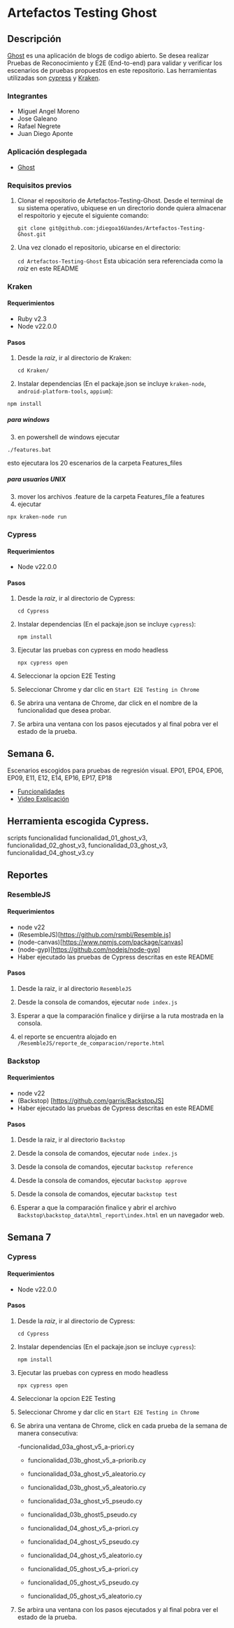 # Artefactos Testing Ghost

## Descripción
[Ghost](https://ghost.org/) es una aplicación de blogs de codigo abierto. Se desea realizar Pruebas de Reconocimiento y E2E (End-to-end) para validar y verificar los escenarios de pruebas propuestos en este repositorio. Las herramientas utilizadas son [cypress](https://docs.cypress.io/) y [Kraken](https://thesoftwaredesignlab.github.io/KrakenMobile/).

### Integrantes
- Miguel Angel Moreno
- Jose Galeano
- Rafael Negrete
- Juan Diego Aponte

### Aplicación desplegada
- [Ghost](https://ghost-mnkl.onrender.com)

### Requisitos previos
1. Clonar el repositorio de Artefactos-Testing-Ghost. Desde el terminal de su sistema operativo, ubiquese en un directorio donde quiera almacenar el respoitorio y ejecute el siguiente comando:

   `git clone git@github.com:jdiegoa16Uandes/Artefactos-Testing-Ghost.git`

2. Una vez clonado el repositorio, ubicarse en el directorio:

   `cd Artefactos-Testing-Ghost` Esta ubicación sera referenciada como la _raiz_ en este README

### Kraken
#### Requerimientos

- Ruby v2.3
- Node v22.0.0

#### Pasos

1. Desde la _raiz_, ir al directorio de Kraken:

   `cd Kraken/`

2. Instalar dependencias (En el packaje.json se incluye `kraken-node`, `android-platform-tools`, `appium`):

```
npm install
```
##### para windows
3. en powershell de windows ejecutar 
```
./features.bat
```
esto ejecutara los 20 escenarios de la carpeta Features_files
##### para usuarios UNIX
3. mover los archivos .feature de la carpeta Features_file a features
4. ejecutar
```
npx kraken-node run
```

### Cypress
#### Requerimientos
- Node v22.0.0

#### Pasos

1. Desde la _raiz_, ir al directorio de Cypress:

   `cd Cypress`

2. Instalar dependencias (En el packaje.json se incluye `cypress`):

   `npm install`

3. Ejecutar las pruebas con cypress en modo headless

   `npx cypress open`

4. Seleccionar la opcion E2E Testing

5. Seleccionar Chrome y dar clic en `Start E2E Testing in Chrome`

5. Se abrira una ventana de Chrome, dar click en el nombre de la funcionalidad que desea probar.

6. Se arbira una ventana con los pasos ejecutados y al final pobra ver el estado de la prueba.




## Semana 6.
Escenarios escogidos para pruebas de regresión visual.
EP01, EP04, EP06, EP09, E11, E12, E14, EP16, EP17, EP18
* [Funcionalidades](https://github.com/jdiegoa16Uandes/Artefactos-Testing-Ghost/wiki/Funcionalidades)
* [Video Explicación](https://www.youtube.com/watch?v=MekUtPULDxU)

## Herramienta escogida Cypress.

scripts funcionalidad funcionalidad_01_ghost_v3, funcionalidad_02_ghost_v3, funcionalidad_03_ghost_v3, funcionalidad_04_ghost_v3.cy

## Reportes

### ResembleJS

#### Requerimientos

 - node v22
 - (ResembleJS)[https://github.com/rsmbl/Resemble.js]
 - (node-canvas)[https://www.npmjs.com/package/canvas]
 - (node-gyp)[https://github.com/nodejs/node-gyp]
 - Haber ejecutado las pruebas de Cypress descritas en este README

#### Pasos

1. Desde la raiz, ir al directorio `ResembleJS`

2. Desde la consola de comandos, ejecutar `node index.js`

3. Esperar a que la comparación finalice y dirijirse a la ruta mostrada en la consola.

4. el reporte se encuentra alojado en `/ResembleJS/reporte_de_comparacion/reporte.html`


### Backstop

#### Requerimientos

 - node v22
 - (Backstop) [https://github.com/garris/BackstopJS]
 - Haber ejecutado las pruebas de Cypress descritas en este README

#### Pasos

1. Desde la raiz, ir al directorio `Backstop`

2. Desde la consola de comandos, ejecutar `node index.js`

3. Desde la consola de comandos, ejecutar `backstop reference`

4. Desde la consola de comandos, ejecutar `backstop approve`

5. Desde la consola de comandos, ejecutar `backstop test`

6. Esperar a que la comparación finalice y abrir el archivo `Backstop\backstop_data\html_report\index.html` en un navegador web.


## Semana 7

### Cypress

#### Requerimientos
- Node v22.0.0

#### Pasos

1. Desde la _raiz_, ir al directorio de Cypress:

   `cd Cypress`

2. Instalar dependencias (En el packaje.json se incluye `cypress`):

   `npm install`

3. Ejecutar las pruebas con cypress en modo headless

   `npx cypress open`

4. Seleccionar la opcion E2E Testing

5. Seleccionar Chrome y dar clic en `Start E2E Testing in Chrome`

5. Se abrira una ventana de Chrome, click en cada prueba de la semana de manera consecutiva:

    -funcionalidad_03a_ghost_v5_a-priori.cy
   - funcionalidad_03b_ghost_v5_a-priorib.cy
   - funcionalidad_03a_ghost_v5_aleatorio.cy
   - funcionalidad_03b_ghost_v5_aleatorio.cy
   - funcionalidad_03a_ghost_v5_pseudo.cy
   - funcionalidad_03b_ghost5_pseudo.cy
     
   - funcionalidad_04_ghost_v5_a-priori.cy

   - funcionalidad_04_ghost_v5_pseudo.cy

   - funcionalidad_04_ghost_v5_aleatorio.cy

   - funcionalidad_05_ghost_v5_a-priori.cy

   - funcionalidad_05_ghost_v5_pseudo.cy

   - funcionalidad_05_ghost_v5_aleatorio.cy

7. Se arbira una ventana con los pasos ejecutados y al final pobra ver el estado de la prueba.

